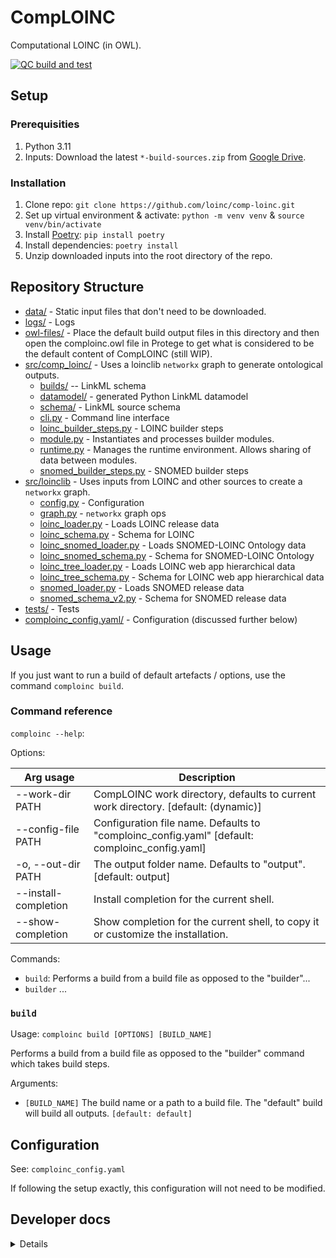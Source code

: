 # CompLOINC
Computational LOINC (in OWL).

[![QC build and test](https://github.com/loinc/comp-loinc/actions/workflows/main.yaml/badge.svg)](https://github.com/loinc/comp-loinc/actions/workflows/main.yaml)

## Setup
### Prerequisities
1. Python 3.11
2. Inputs: Download the latest `*-build-sources.zip` from [Google Drive](
https://drive.google.com/drive/folders/1Ae5NX959S_CV60nbf9N_37Ao-wJzM0fh).

### Installation
1. Clone repo: `git clone https://github.com/loinc/comp-loinc.git`
2. Set up virtual environment & activate: `python -m venv venv` & `source venv/bin/activate`
3. Install [Poetry](https://python-poetry.org/): `pip install poetry`
4. Install dependencies: `poetry install`
5. Unzip downloaded inputs into the root directory of the repo.

## Repository Structure
* [data/](data/) - Static input files that don't need to be downloaded.
* [logs/](logs/output) - Logs
* [owl-files/](owl-files/) - Place the default build output files in this directory and then open the comploinc.owl file in Protege to get what is considered to be the default content of CompLOINC (still WIP).
* [src/comp_loinc/](src/comp_loinc) - Uses a loinclib `networkx` graph to generate ontological outputs.
  * [builds/](src/comp_loinc/builds) -- LinkML schema
  * [datamodel/](src/comp_loinc/datamodel) - generated Python LinkML datamodel
  * [schema/](src/comp_loinc/schema) - LinkML source schema
  * [cli.py](src/comp_loinc/cli.py) - Command line interface
  * [loinc_builder_steps.py](src/comp_loinc/loinc_builder_steps.py) - LOINC builder steps
  * [module.py](src/comp_loinc/module.py) - Instantiates and processes builder modules.
  * [runtime.py](src/comp_loinc/runtime.py) - Manages the runtime environment. Allows sharing of data between modules.
  * [snomed_builder_steps.py](src/comp_loinc/snomed_builder_steps.py) - SNOMED builder steps
* [src/loinclib](src/loinclib) - Uses inputs from LOINC and other sources to create a `networkx` graph.
  * [config.py](src/loinclib/config.py) - Configuration
  * [graph.py](src/loinclib/graph.py) - `networkx` graph ops
  * [loinc_loader.py](src/loinclib/loinc_loader.py) - Loads LOINC release data
  * [loinc_schema.py](src/loinclib/loinc_schema.py) - Schema for LOINC
  * [loinc_snomed_loader.py](src/loinclib/loinc_snomed_loader.py) - Loads SNOMED-LOINC Ontology data
  * [loinc_snomed_schema.py](src/loinclib/loinc_snomed_schema.py) - Schema for SNOMED-LOINC Ontology
  * [loinc_tree_loader.py](src/loinclib/loinc_tree_loader.py) - Loads LOINC web app hierarchical data 
  * [loinc_tree_schema.py](src/loinclib/loinc_tree_schema.py) - Schema for LOINC web app hierarchical data
  * [snomed_loader.py](src/loinclib/snomed_loader.py) - Loads SNOMED release data
  * [snomed_schema_v2.py](src/loinclib/snomed_schema_v2.py) - Schema for SNOMED release data
* [tests/](test/) - Tests
* [comploinc_config.yaml/](comploinc_config.yaml) - Configuration (discussed further below)

## Usage
If you just want to run a build of default artefacts / options, use the command `comploinc build`.

### Command reference
`comploinc --help`:

Options:

| Arg usage            | Description                                                                                    |
|----------------------|------------------------------------------------------------------------------------------------|
| --work-dir PATH      | CompLOINC work directory, defaults to current work directory.  [default: (dynamic)]            |
| --config-file PATH   | Configuration file name. Defaults to "comploinc_config.yaml"  [default: comploinc_config.yaml] |
| -o, --out-dir PATH   | The output folder name. Defaults to "output". [default: output]                                |
| --install-completion | Install completion for the current shell.                                                      |
| --show-completion    | Show completion for the current shell, to copy it or customize the installation.               |

Commands:
* `build`: Performs a build from a build file as opposed to the "builder"...
* `builder` ...

### `build` 
Usage: `comploinc build [OPTIONS] [BUILD_NAME]`

Performs a build from a build file as opposed to the "builder" command which takes build steps.

Arguments:
* `[BUILD_NAME]`  The build name or a path to a build file. The "default" build will build all outputs. 
`[default: default]`

## Configuration
See: `comploinc_config.yaml`

If following the setup exactly, this configuration will not need to be modified.

## Developer docs
<details><summary>Details</summary>

### Tests
#### Tests: prerequisites
1. [`robot`](https://robot.obolibrary.org/)
2. Files in `output/build-default/fast-run/`
  - Can populate via `comploinc --fast-run build default`

#### Tests: Running
`python -m unittest discover`

### Standard operating procedures (SOPs)
#### Setting up new/updated inputs/sources
1. Create a new `YYYY-MM-DD_comploinc-build-sources.zip` in the [Google Drive folder](
https://drive.google.com/drive/folders/1Ae5NX959S_CV60nbf9N_37Ao-wJzM0fh). Ensure it has the correct structure (folder 
names and files at the right paths).
2. Make the link public: In the Google Drive folder, right-click the file, select "Share", and click "Share."  At the 
bottom, under "General Access", click the left dropdown and select "Anyone with the link."  Click "Copy link".
3. Update `DL_LINK_ID` in GitHub: Go to the [page](https://github.com/loinc/comp-loinc/settings/secrets/actions/DL_LINK_ID) 
for updating it. Paste the link from the previous step into the box, and click "Update secret."

</details>
